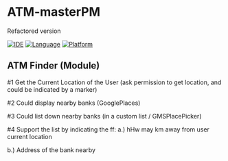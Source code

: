 # ATM-masterPM
Refactored version

[![IDE](https://img.shields.io/badge/Xcode-9-blue.svg)](https://developer.apple.com/xcode/)
[![Language](https://img.shields.io/badge/swift-4-orange.svg)](https://swift.org)
[![Platform](https://img.shields.io/badge/platform-iOS%2011-green.svg)](https://developer.apple.com/ios/)

ATM Finder (Module)
----

#1 Get the Current Location of the User (ask permission to get location, and could be indicated by a marker)

#2 Could display nearby banks (GooglePlaces)

#3 Could list down nearby banks (in a custom list / GMSPlacePicker)

#4 Support the list by indicating the ff: 
a.) hHw may km away from user current location

b.) Address of the bank nearby 

